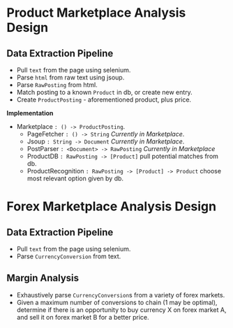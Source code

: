 # Product Marketplace Analysis Design

## Data Extraction Pipeline

- Pull `text` from the page using selenium.
- Parse `html` from raw text using jsoup.
- Parse `RawPosting` from html.
- Match posting to a known `Product` in db, or create new entry.
- Create `ProductPosting` - aforementioned product, plus price.

**Implementation**

- Marketplace  `: () -> ProductPosting`.
  - PageFetcher `: () -> String` *Currently in Marketplace*.
  - Jsoup      `: String -> Document` *Currently in Marketplace*.
  - PostParser `: <Document> -> RawPosting` *Currently in Marketplace*
  - ProductDB  `: RawPosting -> [Product]` pull potential matches from db.
  - ProductRecognition `: RawPosting -> [Product] -> Product` choose most relevant option given by db.

# Forex Marketplace Analysis Design

## Data Extraction Pipeline

- Pull `text` from the page using selenium.
- Parse `CurrencyConversion` from text.

## Margin Analysis

- Exhaustively parse `CurrencyConversion`s from a variety of forex markets.
- Given a maximum number of conversions to chain (1 may be optimal), determine if there is an
  opportunity to buy currency X on forex market A, and sell it on forex market B for a better price.
